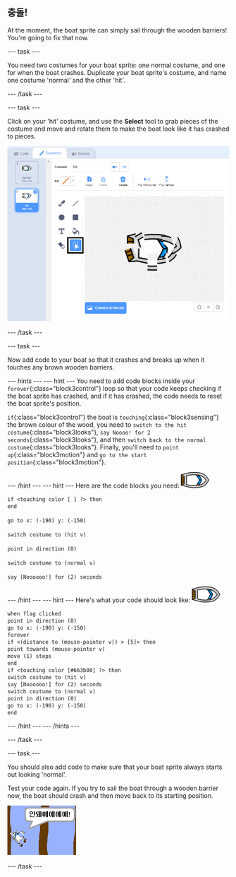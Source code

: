 ## 충돌!

At the moment, the boat sprite can simply sail through the wooden barriers! You're going to fix that now.

\--- task \---

You need two costumes for your boat sprite: one normal costume, and one for when the boat crashes. Duplicate your boat sprite's costume, and name one costume 'normal' and the other 'hit'.

\--- /task \---

\--- task \---

Click on your 'hit' costume, and use the **Select** tool to grab pieces of the costume and move and rotate them to make the boat look like it has crashed to pieces.

![스크린샷](images/boat-hit-costume-annotated.png)

\--- /task \---

\--- task \---

Now add code to your boat so that it crashes and breaks up when it touches any brown wooden barriers.

\--- hints \--- \--- hint \--- You need to add code blocks inside your `forever`{:class="block3control"} loop so that your code keeps checking if the boat sprite has crashed, and if it has crashed, the code needs to reset the boat sprite's position.

`if`{:class="block3control"} the boat is `touching`{:class="block3sensing"} the brown colour of the wood, you need to `switch to the hit costume`{:class="block3looks"}, `say Noooo! for 2 seconds`{:class="block3looks"}, and then `switch back to the normal costume`{:class="block3looks"}. Finally, you'll need to `point up`{:class="block3motion"} and `go to the start position`{:class="block3motion"}.

\--- /hint \--- \--- hint \--- Here are the code blocks you need: ![boat-sprite](images/boat_resize.png)

```blocks3
if <touching color [ ] ?> then
end

go to x: (-190) y: (-150)

switch costume to (hit v)

point in direction (0)

switch costume to (normal v)

say [Noooooo!] for (2) seconds
```

\--- /hint \--- \--- hint \--- Here's what your code should look like: ![boat-sprite](images/boat_resize.png)

```blocks3
when flag clicked
point in direction (0)
go to x: (-190) y: (-150)
forever
if <(distance to (mouse-pointer v)) > [5]> then
point towards (mouse-pointer v)
move (1) steps
end
if <touching color [#663b00] ?> then
switch costume to (hit v)
say [Noooooo!] for (2) seconds
switch costume to (normal v)
point in direction (0)
go to x: (-190) y: (-150)
end
```

\--- /hint \--- \--- /hints \---

\--- /task \---

\--- task \---

You should also add code to make sure that your boat sprite always starts out looking 'normal'.

Test your code again. If you try to sail the boat through a wooden barrier now, the boat should crash and then move back to its starting position.

![스크린샷](images/boat-crash.png)

\--- /task \---